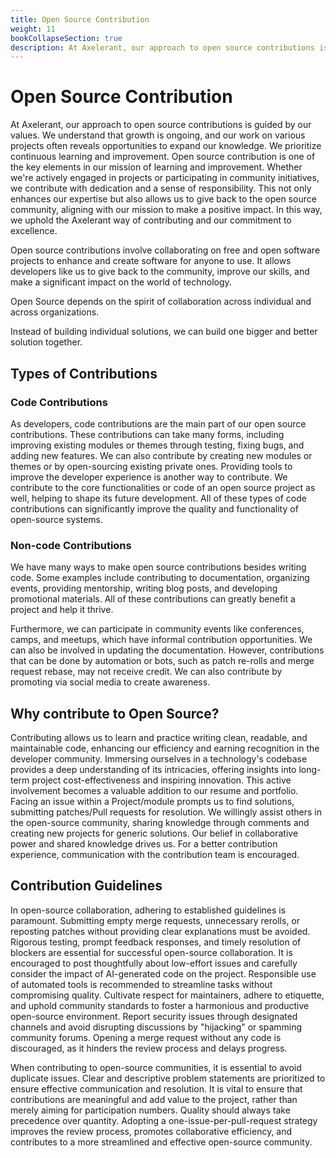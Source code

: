 ```yaml
---
title: Open Source Contribution
weight: 11
bookCollapseSection: true
description: At Axelerant, our approach to open source contributions is guided by our values. We understand that growth is ongoing, and our work on various projects often reveals opportunities to expand our knowledge. We prioritize continuous learning and improvement. Open source contribution is one of the key elements in our mission of learning and improvement. Whether we're actively engaged in projects or participating in community initiatives, we contribute with dedication and a sense of responsibility. This not only enhances our expertise but also allows us to give back to the open source community, aligning with our mission to make a positive impact. In this way, we uphold the Axelerant way of contributing and our commitment to excellence.
---
```


# Open Source Contribution

At Axelerant, our approach to open source contributions is guided by our values. We understand that growth is ongoing, and our work on various projects often reveals opportunities to expand our knowledge. We prioritize continuous learning and improvement. Open source contribution is one of the key elements in our mission of learning and improvement. Whether we're actively engaged in projects or participating in community initiatives, we contribute with dedication and a sense of responsibility. This not only enhances our expertise but also allows us to give back to the open source community, aligning with our mission to make a positive impact. In this way, we uphold the Axelerant way of contributing and our commitment to excellence.

Open source contributions involve collaborating on free and open software projects to enhance and create software for anyone to use. It allows developers like us to give back to the community, improve our skills, and make a significant impact on the world of technology.

Open Source depends on the spirit of collaboration across individual and across organizations.

Instead of building individual solutions, we can build one bigger and better solution together.

## Types of Contributions

### Code Contributions

As developers, code contributions are the main part of our open source contributions. These contributions can take many forms, including improving existing modules or themes through testing, fixing bugs, and adding new features. We can also contribute by creating new modules or themes or by open-sourcing existing private ones. Providing tools to improve the developer experience is another way to contribute. We contribute to the core functionalities or code of an open source project as well, helping to shape its future development. All of these types of code contributions can significantly improve the quality and functionality of open-source systems.

### Non-code Contributions

We have many ways to make open source contributions besides writing code. Some examples include contributing to documentation, organizing events, providing mentorship, writing blog posts, and developing promotional materials. All of these contributions can greatly benefit a project and help it thrive.

Furthermore, we can participate in community events like conferences, camps, and meetups, which have informal contribution opportunities. We can also be involved in updating the documentation. However, contributions that can be done by automation or bots, such as patch re-rolls and merge request rebase, may not receive credit. We can also contribute by promoting via social media to create awareness.

## Why contribute to Open Source?

Contributing allows us to learn and practice writing clean, readable, and maintainable code, enhancing our efficiency and earning recognition in the developer community. Immersing ourselves in a technology's codebase provides a deep understanding of its intricacies, offering insights into long-term project cost-effectiveness and inspiring innovation. This active involvement becomes a valuable addition to our resume and portfolio.
Facing an issue within a Project/module prompts us to find solutions, submitting patches/Pull requests for resolution. We willingly assist others in the open-source community, sharing knowledge through comments and creating new projects for generic solutions. Our belief in collaborative power and shared knowledge drives us.
For a better contribution experience, communication with the contribution team is encouraged.

## Contribution Guidelines

In open-source collaboration, adhering to established guidelines is paramount. Submitting empty merge requests, unnecessary rerolls, or reposting patches without providing clear explanations must be avoided. Rigorous testing, prompt feedback responses, and timely resolution of blockers are essential for successful open-source collaboration. It is encouraged to post thoughtfully about low-effort issues and carefully consider the impact of AI-generated code on the project. Responsible use of automated tools is recommended to streamline tasks without compromising quality. Cultivate respect for maintainers, adhere to etiquette, and uphold community standards to foster a harmonious and productive open-source environment. Report security issues through designated channels and avoid disrupting discussions by "hijacking" or spamming community forums. Opening a merge request without any code is discouraged, as it hinders the review process and delays progress.

When contributing to open-source communities, it is essential to avoid duplicate issues. Clear and descriptive problem statements are prioritized to ensure effective communication and resolution. It is vital to ensure that contributions are meaningful and add value to the project, rather than merely aiming for participation numbers. Quality should always take precedence over quantity. Adopting a one-issue-per-pull-request strategy improves the review process, promotes collaborative efficiency, and contributes to a more streamlined and effective open-source community.
